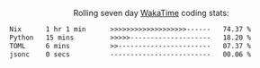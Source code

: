 <p align="center">Rolling seven day <a href="https://wakatime.com/@syrkis"/>WakaTime</a> coding stats:</p>
<!--START_SECTION:waka-->

```txt
Nix      1 hr 1 min      >>>>>>>>>>>>>>>>>>>------   74.37 %
Python   15 mins         >>>>>--------------------   18.20 %
TOML     6 mins          >>-----------------------   07.37 %
jsonc    0 secs          -------------------------   00.06 %
```

<!--END_SECTION:waka-->
